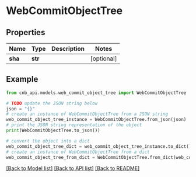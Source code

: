 # WebCommitObjectTree


## Properties

Name | Type | Description | Notes
------------ | ------------- | ------------- | -------------
**sha** | **str** |  | [optional] 

## Example

```python
from cnb_api.models.web_commit_object_tree import WebCommitObjectTree

# TODO update the JSON string below
json = "{}"
# create an instance of WebCommitObjectTree from a JSON string
web_commit_object_tree_instance = WebCommitObjectTree.from_json(json)
# print the JSON string representation of the object
print(WebCommitObjectTree.to_json())

# convert the object into a dict
web_commit_object_tree_dict = web_commit_object_tree_instance.to_dict()
# create an instance of WebCommitObjectTree from a dict
web_commit_object_tree_from_dict = WebCommitObjectTree.from_dict(web_commit_object_tree_dict)
```
[[Back to Model list]](../README.md#documentation-for-models) [[Back to API list]](../README.md#documentation-for-api-endpoints) [[Back to README]](../README.md)



